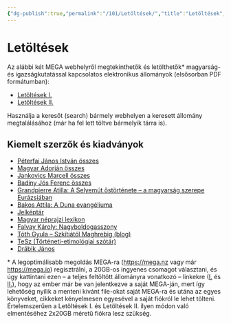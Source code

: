 ```yaml
---
{"dg-publish":true,"permalink":"/101/Letöltések/","title":"Letöltések","created":"2023-12-28T07:46","updated":"2023-12-29T08:55"}
---
```



# Letöltések

Az alábbi két MEGA webhelyről megtekinthetők és letölthetők\* magyarság- és igazságkutatással kapcsolatos elektronikus állományok (elsősorban PDF formátumban):  
- [Letöltések I.](https://mega.nz/folder/ErlUXKhR#tgVUMPOC7r5HcDO5-iRIVQ)
- [Letöltések II.](https://mega.nz/folder/xjk10BgK#4Qq0eXPz1t_6qodJkNItKg)

Használja a keresőt (search) bármely webhelyen a keresett állomány megtalálásához (már ha fel lett töltve bármelyik tárra is).  

## Kiemelt szerzők és kiadványok

- [Péterfai János István összes](https://mega.nz/file/B292RZoa#pL7lhtz4mP_zw4oP1ogjipx5k4l0hAYxcHWbaKw0zpo)
- [Magyar Adorján összes](https://mega.nz/folder/diVDUSJR#5v1KKyRHxbioilnrUpyngg)
- [Jankovics Marcell összes](https://mega.nz/folder/grNGUYrB#eTCxcKXMSfN5Unrf-jrtrA)
- [Badiny Jós Ferenc összes](https://mega.nz/folder/pzFwiSiZ#hA7DP6DY0Rb-v8TRVIwnIQ)
- [Grandpierre Atilla: A Selyemút őstörténete – a magyarság szerepe Eurázsiában](https://mega.nz/file/AydgQQ6A#ZwlJkTXh5JtfZqO98059h7kloZEqt8dRT_U1D69vSIg)
- [Bakos Attila: A Duna evangéliuma](https://mega.nz/file/l6FlCLxY#MYMP5nVIPOwk0C9en6eERY2NjlFL_Jnf8QgsCJLRlAo)
- [Jelképtár](https://mega.nz/file/83EUkIDJ#BWnTVJsve20iLFqv8E1oHY3SnMzZ38Le5D_TQlZYMzI)
- [Magyar néprajzi lexikon](https://mega.nz/file/drNRBLrK#guCTPrlPTzaL9ae0DZeK8QclS4BQeFMLe9L4LhcOoGQ)
- [Falvay Károly: Nagyboldogasszony](https://mega.nz/file/VvtByZRL#9RVX-92VmvhuwJpl0FFMgirFgo0swA99ubc2njnUtTs)
- [Tóth Gyula – Szkítiától Maghrebig (blog)](https://mega.nz/file/42MExTTT#3gyd8arW9OnZgzN5VRPXIPAzAid-FJ2zPo7vlW9Lfuw)
- [TeSz (Történeti-etimológiai szótár)](https://mega.nz/file/1zcCGYTA#McThRTg_bbn-caL-eF-9zvl3f__8xVJbawNY07XSavA)
- [Drábik János](https://mega.nz/folder/oqU21TKQ#Z1yGjMKiJXrT9aynnfYFWg)

\* A legoptimálisabb megoldás MEGA-ra (https://mega.nz vagy már https://mega.io) regisztrálni, a 20GB-os ingyenes csomagot választani, és úgy kattintani ezen – a teljes feltöltött állományra vonatkozó – linkekre ([I.](https://mega.nz/folder/ErlUXKhR#tgVUMPOC7r5HcDO5-iRIVQ) és [II.](https://mega.nz/folder/xjk10BgK#4Qq0eXPz1t_6qodJkNItKg)), hogy az ember már be van jelentkezve a saját MEGA-ján, mert így lehetőség nyílik a menteni kívánt file-okat saját MEGA-ra és utána az egyes könyveket, cikkeket kényelmesen egyesével a saját fiókról le lehet tölteni.  
Értelemszerűen a Letöltések I. és Letöltések II. ilyen módon való elmentéséhez 2x20GB méretű fiókra lesz szükség.  